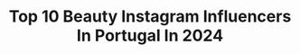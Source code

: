 ---
title: Top 10 Beauty Instagram Influencers In Portugal In 2024
description: >-
  Find top beauty Instagram influencers in Portugal in 2024. Most popular hashtags: #ootd #fashion #travel.
platform: Instagram
hits: 138
text_top: See the most popular Instagram accounts on inBeat.
text_bottom: Our platform holds 138 Instagram influencers like this in Portugal for you to work with.
profiles:
  - username: "torysmithphoto"
    fullname: >-
      T O R Y S M I T H - Director, Videographer & Photographer
    bio: >-
      Fashion & Beauty #Videographer #Director #Photographer 📍London | Cotswolds
    location: "Portugal"
    followers: 17017
    engagement: 243
    commentsToLikes: 0.067108
    id: ck6tp7i5ri9bf0j71cfhdud4a
    verified: false
    hashtags: "#chanelmakeup, #fashionfilm, #beautyeditorial, #femalephotographers"
  - username: "martacyrnecarvalho"
    fullname: >-
      Marta Cyrne Carvalho
    bio: >-
      Family life 〰️ Mother of 3 Beauty Consultant | Online Skincare Plans Founder of @beautyboxmcc
    location: "Portugal"
    followers: 55991
    engagement: 239
    commentsToLikes: 0.006716
    id: ck6u4knjk49al0j7148a8d9r3
    verified: false
    hashtags: "#beauty, #savills, #matosinhos, #natura"
  - username: "gloriabdias"
    fullname: >-
      Glória Dias
    bio: >-
      Sexuality. Lifestyle. Beauty✨ Business👇🏻 📧 infogloriadias@gmail.com Represented by @whataboutagency
    location: "Portugal"
    followers: 127466
    engagement: 225
    commentsToLikes: 0.010157
    id: ck13bn7tuw8po0i19hwt7e4mi
    verified: false
    hashtags: "#viralproducts, #soldejaneiro, #ver, #empoderamento"
  - username: "alicetrewinnard"
    fullname: >-
      Alice Trewinnard
    bio: >-
      Beauty | Fashion | Healthy Living @tarwifoods co-founder You can also find me here 👇🏼
    location: "Portugal"
    followers: 356676
    engagement: 170
    commentsToLikes: 0.018504
    id: ck134v13sybqz0i19a00owtxx
    verified: true
    hashtags: "#nivea, #parfoisandfriends, #niveaportugal, #rvlift"
  - username: "anitadacosta"
    fullname: >-
      Anita Da Costa Castanheira
    bio: >-
      📍Porto | Portuguese • Fashion, beauty, lifestyle and gorgeous views @cubufitnessboutique
    location: "Portugal"
    followers: 268568
    engagement: 146
    commentsToLikes: 0.003996
    id: ck0ub9f3le3pr0i19okrw0b44
    verified: false
    hashtags: "#isto, #pub, #nespressocaliforniadream, #assobio"
  - username: "annezivi"
    fullname: >-
      Anne Zivi
    bio: >-
      @yuligroup My brands @annzi_beauty @jewelryfantasy קופון בעדיקה, ורדינון, fre וZ sport ANNE
    location: "Portugal"
    followers: 343878
    engagement: 51
    commentsToLikes: 0.007361
    id: ck0w2sq0xpzqy0i19dzcd98ip
    verified: false
    hashtags: "#makeup, #fashion, #tan, #annzibeauty"
  - username: "joaocerqueira30"
    fullname: >-
      João Cerqueira
    bio: >-
      Fashion & Beauty content creator TikTok (31k): joaocerqueira30 📩 joaocerqueira.30@hotmail.com maysa@wosagency.pt
    location: "Portugal"
    followers: 18945
    engagement: 44
    commentsToLikes: 0.001839
    id: ck5zrbvylwaj10i14a03212hr
    verified: false
    hashtags: "#photodump, #vlog, #grwmoutfit, #diacomigo"
  - username: "sabina.jakubowicz"
    fullname: >-
      Sabina Jakubowicz
    bio: >-
      Model made in Poland 🇵🇱 Fashion • Beauty • Lifestyle @xmanagement_warsaw
    location: "Portugal"
    followers: 190985
    engagement: 42
    commentsToLikes: 0.028727
    id: ck5bxsautobsv0i11b6eho7kj
    verified: false
    hashtags: "#body, #reshaping, #schiaparellijewelry, #hautecouture"
  - username: "petiteelliee"
    fullname: >-
      Ellie May
    bio: >-
      I help petite girls find their confidence & style Fashion, beauty & lifestyle inspo siobhan@methodmanagement.co.uk @apetitehome @petite.e.styling
    location: "Portugal"
    followers: 125280
    engagement: 35
    commentsToLikes: 0.129450
    id: ck5cd2de1if6i0i11y2imy2w5
    verified: false
    hashtags: ""
  - username: "susanachaves"
    fullname: >-
      Susana Persson Chaves
    bio: >-
      ✍🏻 Publisher @mirandabysapo 👩🏻‍✈️Captain-in-chief @Beauty_Airlines 🦖Beauty Editor since ‘94 - Cosmo, Activa, VOGUE 👩🏻‍🏫 Consulting > beauty • digital
    location: "Portugal"
    followers: 14169
    engagement: 131
    commentsToLikes: 0.048919
    id: ck5c5eg5r3bft0i114fg1lyfq
    verified: false
    hashtags: "#baloves, #mirandabysapo, #beautyairlines, #interiordecor"
---
